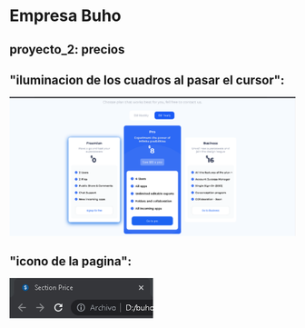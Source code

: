 # **Empresa Buho** 
## **proyecto_2**: precios

## "iluminacion de los cuadros al pasar el cursor":
![Primer Diseno](./capturas/iluminar.png)

## "icono de la pagina":
![Primer Diseno](./capturas/icono.png)
